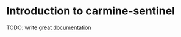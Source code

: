 # Introduction to carmine-sentinel

TODO: write [great documentation](http://jacobian.org/writing/what-to-write/)
